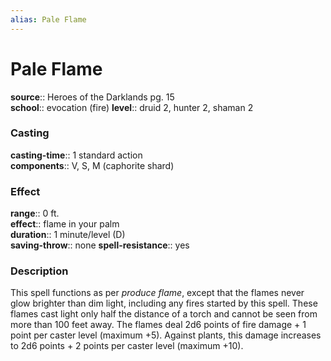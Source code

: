 ```yaml
---
alias: Pale Flame
---
```


# Pale Flame 

**source**:: Heroes of the Darklands pg. 15  
**school**:: evocation (fire)
**level**:: druid 2, hunter 2, shaman 2

### Casting 

**casting-time**:: 1 standard action  
**components**:: V, S, M (caphorite shard)

### Effect 

**range**:: 0 ft.  
**effect**:: flame in your palm  
**duration**:: 1 minute/level (D)  
**saving-throw**:: none
**spell-resistance**:: yes

### Description 

This spell functions as per *produce flame*, except that the flames never glow brighter than dim light, including any fires started by this spell. These flames cast light only half the distance of a torch and cannot be seen from more than 100 feet away. The flames deal 2d6 points of fire damage + 1 point per caster level (maximum +5). Against plants, this damage increases to 2d6 points + 2 points per caster level (maximum +10).
